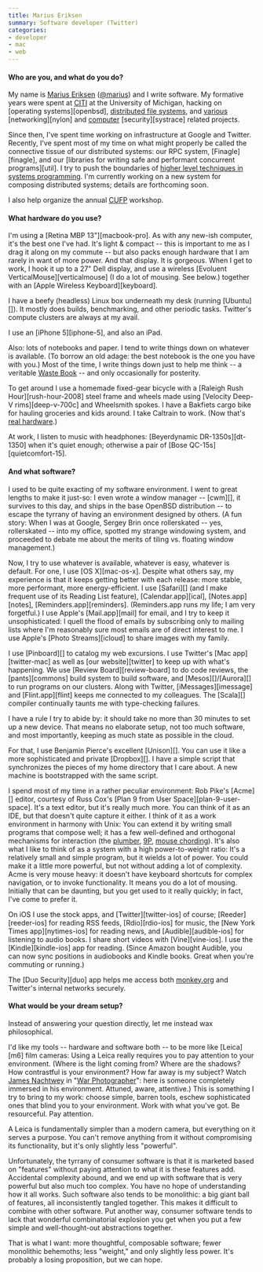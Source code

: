 ```yaml
---
title: Marius Eriksen
summary: Software developer (Twitter)
categories:
- developer
- mac
- web
---
```


#### Who are you, and what do you do?

My name is [Marius Eriksen](http://monkey.org/~marius/ "Marius' website.") ([@marius](https://twitter.com/marius "Marius' Twitter account.")) and I write software. My formative years were spent at [CITI](http://www.citi.umich.edu/ "The Center for Information Technology's website.") at the University of Michigan, hacking on [operating systems][openbsd], [distributed file systems](http://datatracker.ietf.org/wg/nfsv4/charter/ "Version 4 of the NFS file system standard."), and [various](http://static.usenix.org/event/usenix05/tech/freenix/full_papers/eriksen/eriksen.pdf "Marius' article on Trickle.") [networking][nylon] and [computer](http://monkey.org/~marius/tmp/fsraces.pdf "Marius' article on preventing file system races.") [security][systrace] related projects.

Since then, I've spent time working on infrastructure at Google and Twitter. Recently, I've spent most of my time on what might properly be called the connective tissue of our distributed systems: our RPC system, [Finagle][finagle], and our [libraries for writing safe and performant concurrent programs][util]. I try to push the boundaries of [higher level techniques in systems programming](http://plosworkshop.org/2013/preprint/eriksen.pdf "Marius' post on your server as a function."). I'm currently working on a new system for composing distributed systems; details are forthcoming soon.

I also help organize the annual [CUFP](http://cufp.org/ "The Commercial Users of Functional Programming website.") workshop.

#### What hardware do you use?

I'm using a [Retina MBP 13"][macbook-pro]. As with any new-ish computer, it's the best one I've had. It's light & compact -- this is important to me as I drag it along on my commute -- but also packs enough hardware that I am rarely in want of more power. And that display. It is gorgeous. When I get to work, I hook it up to a 27" Dell display, and use a wireless [Evoluent VerticalMouse][verticalmouse] (I do a lot of mousing. See below.) together with an [Apple Wireless Keyboard][keyboard].

I have a beefy (headless) Linux box underneath my desk (running [Ubuntu][]). It mostly does builds, benchmarking, and other periodic tasks. Twitter's compute clusters are always at my avail.

I use an [iPhone 5][iphone-5], and also an iPad.

Also: lots of notebooks and paper. I tend to write things down on whatever is available. (To borrow an old adage: the best notebook is the one you have with you.) Most of the time, I write things down just to help me think -- a veritable [Waste Book](http://www.amazon.com/Waste-Books-York-Review-Classics/dp/0940322501 "Amazon's page for 'The Waste Books' by Georg Christoph Lichtenberg.") -- and only occasionally for posterity.

To get around I use a homemade fixed-gear bicycle with a [Raleigh Rush Hour][rush-hour-2008] steel frame and wheels made using [Velocity Deep-V rims][deep-v-700c] and Wheelsmith spokes. I have a Bakfiets cargo bike for hauling groceries and kids around. I take Caltrain to work. (Now that's [real hardware](http://en.wikipedia.org/wiki/MPI_MP36PH-3C "The Wikipedia entry for the MPXpress locomotive.").)

At work, I listen to music with headphones: [Beyerdynamic DR-1350s][dt-1350] when it's quiet enough; otherwise a pair of [Bose QC-15s][quietcomfort-15].

#### And what software?

I used to be quite exacting of my software environment. I went to great lengths to make it just-so: I even wrote a window manager -- [cwm][], it survives to this day, and ships in the base OpenBSD distribution -- to escape the tyrrany of having an environment designed by others. (A fun story: When I was at Google, Sergey Brin once rollerskated -- yes, rollerskated -- into my office, spotted my strange windowing system, and proceeded to debate me about the merits of tiling vs. floating window management.)

Now, I try to use whatever is available, whatever is easy, whatever is default. For one, I use [OS X][mac-os-x]. Despite what others say, my experience is that it keeps getting better with each release: more stable, more performant, more energy-efficient. I use [Safari][] (and I make frequent use of its Reading List feature), [Calendar.app][ical], [Notes.app][notes], [Reminders.app][reminders]. (Reminders.app runs my life; I am very forgetful.) I use Apple's [Mail.app][mail] for email, and I try to keep it unsophisticated: I quell the flood of emails by subscribing only to mailing lists where I'm reasonably sure most emails are of direct interest to me. I use Apple's [Photo Streams][icloud] to share images with my family.

I use [Pinboard][] to catalog my web excursions. I use Twitter's [Mac app][twitter-mac] as well as [our website][twitter] to keep up with what's happening. We use [Review Board][review-board] to do code reviews, the [pants][commons] build system to build software, and [Mesos][]/[Aurora][] to run programs on our clusters. Along with Twitter, [iMessages][imessage] and [Flint.app][flint] keeps me connected to my colleagues. The [Scala][] compiler continually taunts me with type-checking failures.

I have a rule I try to abide by: it should take no more than 30 minutes to set up a new device. That means no elaborate setup, not too much software, and most importantly, keeping as much state as possible in the cloud.

For that, I use Benjamin Pierce's excellent [Unison][]. You can use it like a more sophisticated and private [Dropbox][]. I have a simple script that synchronizes the pieces of my home directory that I care about. A new machine is bootstrapped with the same script.

I spend most of my time in a rather peculiar environment: Rob Pike's [Acme][] editor, courtesy of Russ Cox's [Plan 9 from User Space][plan-9-user-space]. It's a text editor, but it's really much more. You can think of it as an IDE, but that doesn't quite capture it either. I think of it as a work environment in harmony with Unix: You can extend it by writing small programs that compose well; it has a few well-defined and orthogonal mechanisms for interaction (the [plumber](http://plan9.bell-labs.com/sys/doc/plumb.html "An article about the plumbing architecture in Plan 9."), [9P](http://en.wikipedia.org/wiki/9P "The Wikipedia entry for 9P."), [mouse chording](http://en.wikipedia.org/wiki/Mouse_chording "The Wikipedia entry for mouse chording.")). It's also what I like to think of as a system with a high power-to-weight ratio: It's a relatively small and simple program, but it wields a lot of power. You could make it a little more powerful, but not without adding a lot of complexity. Acme is very mouse heavy: it doesn't have keyboard shortcuts for complex navigation, or to invoke functionality. It means you do a lot of mousing. Initially that can be daunting, but you get used to it really quickly; in fact, I've come to prefer it.

On iOS I use the stock apps, and [Twitter][twitter-ios] of course; [Reeder][reeder-ios] for reading RSS feeds, [Rdio][rdio-ios] for music, the [New York Times app][nytimes-ios] for reading news, and [Audible][audible-ios] for listening to audio books. I share short videos with [Vine][vine-ios]. I use the [Kindle][kindle-ios] app for reading. (Since Amazon bought Audible, you can now sync positions in audiobooks and Kindle books. Great when you're commuting or running.)

The [Duo Security][duo] app helps me access both [monkey.org](http://monkey.org/ "Marius' shared website.") and Twitter's internal networks securely.

#### What would be your dream setup?

Instead of answering your question directly, let me instead wax philosophical.

I'd like my tools -- hardware and software both -- to be more like [Leica][m6] film cameras: Using a Leica really requires you to pay attention to your environment. (Where is the light coming from? Where are the shadows? How contrastful is your environment? How far away is my subject? Watch [James Nachtwey](http://www.jamesnachtwey.com/ "James' website.") in "[War Photographer](http://www.war-photographer.com/en/ "The site for 'War Photographer.'")": here is someone completely immersed in his environment. Attuned, aware, attentive.) This is something I try to bring to my work: choose simple, barren tools, eschew sophisticated ones that blind you to your environment. Work with what you've got. Be resourceful. Pay attention.

A Leica is fundamentally simpler than a modern camera, but everything on it serves a purpose. You can't remove anything from it without compromising its functionality, but it's only slightly less "powerful".

Unfortunately, the tyrrany of consumer software is that it is marketed based on "features" without paying attention to what it is these features add. Accidental complexity abound, and we end up with software that is very powerful but also much too complex. You have no hope of understanding how it all works. Such software also tends to be monolithic: a big giant ball of features, all inconsistently tangled together. This makes it difficult to combine with other software. Put another way, consumer software tends to lack that wonderful combinatorial explosion you get when you put a few simple and well-thought-out abstractions together.

That is what I want: more thoughtful, composable software; fewer monolithic behemoths; less "weight," and only slightly less power. It's probably a losing proposition, but we can hope.